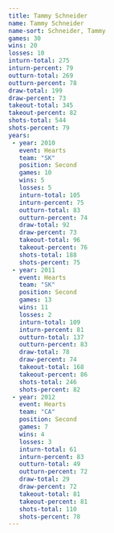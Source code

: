 ```yaml
---
title: Tammy Schneider
name: Tammy Schneider
name-sort: Schneider, Tammy
games: 30
wins: 20
losses: 10
inturn-total: 275
inturn-percent: 79
outturn-total: 269
outturn-percent: 78
draw-total: 199
draw-percent: 73
takeout-total: 345
takeout-percent: 82
shots-total: 544
shots-percent: 79
years:
 - year: 2010
   event: Hearts
   team: "SK"
   position: Second
   games: 10
   wins: 5
   losses: 5
   inturn-total: 105
   inturn-percent: 75
   outturn-total: 83
   outturn-percent: 74
   draw-total: 92
   draw-percent: 73
   takeout-total: 96
   takeout-percent: 76
   shots-total: 188
   shots-percent: 75
 - year: 2011
   event: Hearts
   team: "SK"
   position: Second
   games: 13
   wins: 11
   losses: 2
   inturn-total: 109
   inturn-percent: 81
   outturn-total: 137
   outturn-percent: 83
   draw-total: 78
   draw-percent: 74
   takeout-total: 168
   takeout-percent: 86
   shots-total: 246
   shots-percent: 82
 - year: 2012
   event: Hearts
   team: "CA"
   position: Second
   games: 7
   wins: 4
   losses: 3
   inturn-total: 61
   inturn-percent: 83
   outturn-total: 49
   outturn-percent: 72
   draw-total: 29
   draw-percent: 72
   takeout-total: 81
   takeout-percent: 81
   shots-total: 110
   shots-percent: 78
---
```

